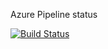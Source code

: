Azure Pipeline status

[![Build Status](https://dev.azure.com/safiquddinkhan/onestop/_apis/build/status%2FTerraform_Backend?repoName=safiqkhan%2FTerraform_Azure&branchName=master)](https://dev.azure.com/safiquddinkhan/onestop/_build/latest?definitionId=15&repoName=safiqkhan%2FTerraform_Azure&branchName=master)

